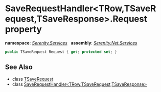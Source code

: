 # SaveRequestHandler&lt;TRow,TSaveRequest,TSaveResponse&gt;.Request property
**namespace:** *[Serenity.Services](../../README.md#serenity.services-namespace)*   **assembly**: *[Serenity.Net.Services](../../README.md)*

```csharp
public TSaveRequest Request { get; protected set; }
```

## See Also

* class [TSaveRequest](../Serenity.Net.Services/../SaveRequestHandler-3.TSaveRequest.md)
* class [SaveRequestHandler&lt;TRow,TSaveRequest,TSaveResponse&gt;](../SaveRequestHandler-3.md)